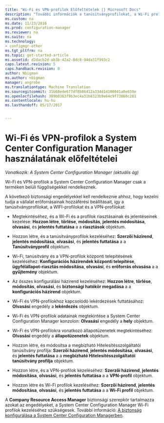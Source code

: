 ```yaml
---
title: "Wi-Fi és VPN-profilok Előfeltételek |} Microsoft Docs"
description: "További információk a tanúsítványprofilokat, a Wi-Fi profilok és a VPN-profilok a System Center Configuration Managerben kezeléséhez szükséges biztonsági engedélyekkel."
ms.custom: na
ms.date: 11/23/2016
ms.prod: configuration-manager
ms.reviewer: na
ms.suite: na
ms.technology:
- configmgr-other
ms.tgt_pltfrm: na
ms.topic: get-started-article
ms.assetid: d2dacb2d-ab3b-42a2-8dc8-94da31f993c2
caps.latest.revision: 5
caps.handback.revision: 0
author: Nbigman
ms.author: nbigman
manager: angrobe
ms.translationtype: Machine Translation
ms.sourcegitcommit: 31b68ede677df8b86412a334d1d100041a0e659e
ms.openlocfilehash: 309b0363f9b3ec4a31b8323b9e64c9f73060c281
ms.contentlocale: hu-hu
ms.lasthandoff: 05/17/2017


---
```

# <a name="prerequisites-for-wi-fi-and-vpn-profiles-in-system-center-configuration-manager"></a>Wi-Fi és VPN-profilok a System Center Configuration Manager használatának előfeltételei

*Vonatkozik: A System Center Configuration Manager (aktuális ág)*

Wi-Fi és VPN-profilok a System Center Configuration Manager csak a terméken belüli függőségekkel rendelkeznek.  

 A következő biztonsági engedélyekkel kell rendelkeznie ahhoz, hogy kezelni tudja a vállalat erőforrásainak hozzáférési beállításait, így a tanúsítványprofilokat, a WIFI-profilokat és a VPN-profilokat:  

-   Megtekintéséhez, és a Wi-Fi és a profilok riasztásainak és jelentéseinek kezelése: **Hozzon létre**, **törlése**, **módosítás**, **jelentés módosítása**, **olvasási**, és **jelentés futtatása** a a **riasztások** objektum.  

-   Hozzon létre, és a tanúsítványprofilok kezeléséhez: **Szerzői házirend**, **jelentés módosítása**, **olvasási**, és **jelentés futtatása** a a **Tanúsítványprofil** objektum.  

-   Wi-Fi, tanúsítvány és a VPN-profilok központi telepítésének kezeléséhez: **Konfigurációs házirendek központi telepítése**, **ügyfélállapot-riasztás módosítása**, **olvasási**, és **erőforrás olvasása** a a **gyűjtemény** objektum.  

-   Az összes konfigurálási házirend kezeléséhez: **Hozzon létre**, **törlése**, **módosítás**, **olvasási**, és **biztonsági hatókör megadása** a a **konfigurációs házirend** objektum.  

-   Wi-Fi és VPN-profilokhoz kapcsolódó lekérdezések futtatásához: **Olvasási** engedély a **lekérdezés** objektum.  

-   Wi-Fi és VPN-profilok adatainak megtekintése a System Center Configuration Manager konzolon: **Olvasási** engedély a **hely** objektum.  

-   Wi-Fi és VPN-profilokra vonatkozó állapotüzenetek megtekintéséhez: **Olvasási** engedély a **állapotüzenetek** objektum.  

-   Hozzon létre, és módosítsa a megbízható Hitelesítésszolgáltatói tanúsítvány profilja: **Szerzői házirend**, **jelentés módosítása**, **olvasási**, és **jelentés futtatása** a a **megbízható Hitelesítésszolgáltatói tanúsítvány profilja** objektum.  

-   Hozzon létre, és a VPN-profilok kezeléséhez: **Szerzői házirend**, **jelentés módosítása**, **olvasási**, és **jelentés futtatása** a a **VPN-profil** objektum.  

-   Hozzon létre és Wi-Fi profilok kezeléséhez: **Szerzői házirend**, **jelentés módosítása**, **olvasási**, és **jelentés futtatása** a a **Wi-Fi profil** objektum.  

 A **Company Resource Access Manager** biztonsági szerepkör tartalmazza azokat az engedélyeket, a System Center Configuration Manager Wi-Fi profilok kezeléséhez szükségesek. További információ: [A biztonság konfigurálása a System Center Configuration Managerben](../../core/plan-design/security/configure-security.md).

